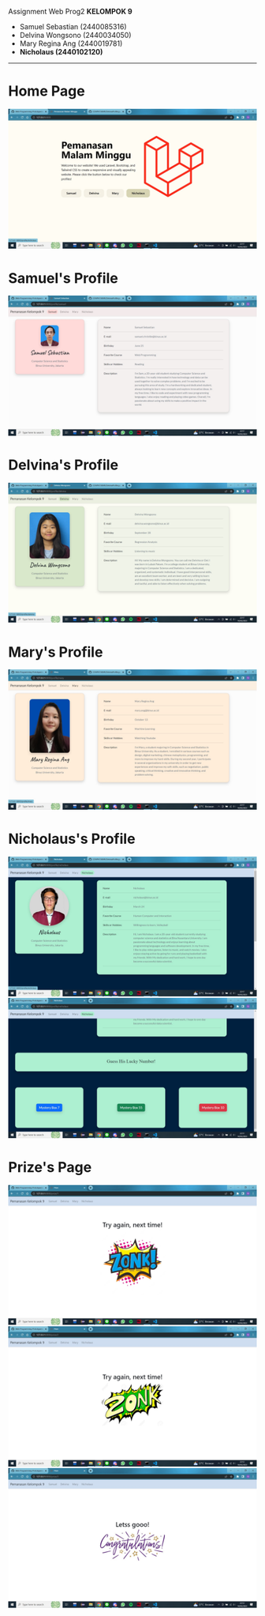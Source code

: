 Assignment Web Prog2
**KELOMPOK 9**
- Samuel Sebastian (2440085316)
- Delvina Wongsono (2440034050)
- Mary Regina Ang (2440019781)
- <b>Nicholaus (2440102120)</b>

<hr>

# Home Page
![Gambar Home Page](https://github.com/nangzy/Asg-WEBPROG-2/blob/main/ScreenShotPage/HomePage.jpg)

# Samuel's Profile
![Gambar Profile Samuel](https://github.com/nangzy/Asg-WEBPROG-2/blob/main/ScreenShotPage/SamuelProfile.jpg)

# Delvina's Profile
![Gambar Profile Delvina](https://github.com/nangzy/Asg-WEBPROG-2/blob/main/ScreenShotPage/DelvinaProfile.jpg)

# Mary's Profile
![Gambar Profile Mary](https://github.com/nangzy/Asg-WEBPROG-2/blob/main/ScreenShotPage/MaryProfile.jpg)

# Nicholaus's Profile
![Gambar Profile Nicholaus](https://github.com/nangzy/Asg-WEBPROG-2/blob/main/ScreenShotPage/Nicholaus-Page1.jpg)
![Gambar_Profile_Nicholaus_2](https://github.com/nangzy/Asg-WEBPROG-2/blob/main/ScreenShotPage/Nicholaus-Page2.jpg)

# Prize's Page
![Mystery_Box_7](https://github.com/nangzy/Asg-WEBPROG-2/blob/main/ScreenShotPage/MysteryBox7.jpg)
![Mystery_Box_55](https://github.com/nangzy/Asg-WEBPROG-2/blob/main/ScreenShotPage/MysteryBox55.jpg)
![Mystery_Box_10](https://github.com/nangzy/Asg-WEBPROG-2/blob/main/ScreenShotPage/MysteryBox10.jpg)
